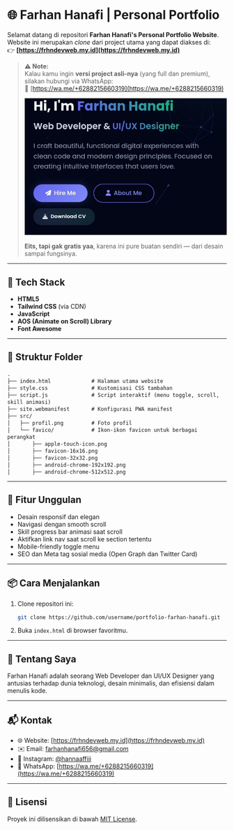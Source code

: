 # 🌐 Farhan Hanafi | Personal Portfolio

Selamat datang di repositori **Farhan Hanafi's Personal Portfolio Website**.  
Website ini merupakan _clone_ dari project utama yang dapat diakses di:  
👉 **[https://frhndevweb.my.id](https://frhndevweb.my.id)**

> **⚠️ Note:**  
> Kalau kamu ingin **versi project asli-nya** (yang full dan premium), silakan hubungi via WhatsApp:  
> 📲 [https://wa.me/+6288215660319](https://wa.me/+6288215660319)
> 
> ![Preview](src/thumbnail.jpg)
> 
> **Eits, tapi gak gratis yaa**, karena ini pure buatan sendiri — dari desain sampai fungsinya.

---

## 🔧 Tech Stack

- **HTML5**
- **Tailwind CSS** (via CDN)
- **JavaScript**
- **AOS (Animate on Scroll) Library**
- **Font Awesome**

---

## 📁 Struktur Folder

```
.
├── index.html             # Halaman utama website
├── style.css              # Kustomisasi CSS tambahan
├── script.js              # Script interaktif (menu toggle, scroll, skill animasi)
├── site.webmanifest       # Konfigurasi PWA manifest
├── src/
│   ├── profil.png         # Foto profil
│   └── favico/            # Ikon-ikon favicon untuk berbagai perangkat
│       ├── apple-touch-icon.png
│       ├── favicon-16x16.png
│       ├── favicon-32x32.png
│       ├── android-chrome-192x192.png
│       ├── android-chrome-512x512.png
```

---

## 🚀 Fitur Unggulan

- Desain responsif dan elegan
- Navigasi dengan smooth scroll
- Skill progress bar animasi saat scroll
- Aktifkan link nav saat scroll ke section tertentu
- Mobile-friendly toggle menu
- SEO dan Meta tag sosial media (Open Graph dan Twitter Card)

---

## 📦 Cara Menjalankan

1. Clone repositori ini:

   ```bash
   git clone https://github.com/username/portfolio-farhan-hanafi.git
   ```

2. Buka `index.html` di browser favoritmu.

---

## 👤 Tentang Saya

Farhan Hanafi adalah seorang Web Developer dan UI/UX Designer yang antusias terhadap dunia teknologi, desain minimalis, dan efisiensi dalam menulis kode.

---

## 📬 Kontak

- 🌐 Website: [https://frhndevweb.my.id](https://frhndevweb.my.id)
- ✉️ Email: farhanhanafi656@gmail.com
- 📱 Instagram: [@hannaaffiii](https://instagram.com/hannaaffiii)
- 💬 WhatsApp: [https://wa.me/+6288215660319](https://wa.me/+6288215660319)

---

## 📄 Lisensi

Proyek ini dilisensikan di bawah [MIT License](LICENSE).
